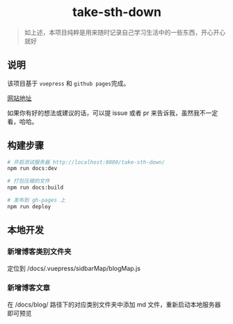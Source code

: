 <h1 align="center">
    take-sth-down
</h1>

> 如上述，本项目纯粹是用来随时记录自己学习生活中的一些东西，开心开心就好

## 说明

该项目基于 `vuepress` 和 `github pages`完成。

[网站地址](https://howaboutryze.github.io/take-sth-down/)

如果你有好的想法或建议的话，可以提 issue 或者 pr 来告诉我，虽然我不一定看，哈哈。

## 构建步骤

``` bash
# 开启测试服务器 http://localhost:8080/take-sth-down/
npm run docs:dev

# 打包压缩的文件
npm run docs:build

# 发布到 gh-pages 上
npm run deploy
```

## 本地开发

### 新增博客类别文件夹

定位到 /docs/.vuepress/sidbarMap/blogMap.js

### 新增博客文章

在 /docs/blog/ 路径下的对应类别文件夹中添加 md 文件，重新启动本地服务器即可预览